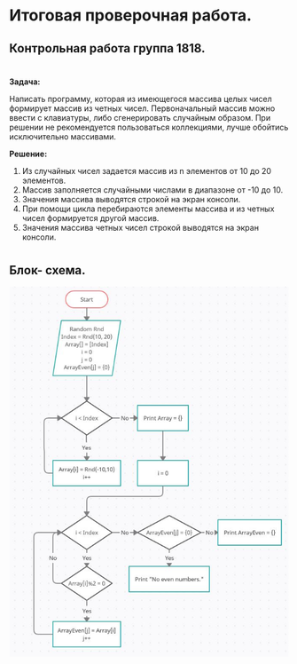 # Итоговая проверочная работа.
## Контрольная работа группа 1818.
#
**Задача:** 

Написать программу, которая из имеющегося массива целых чисел формирует массив из четных чисел. Первоначальный массив можно ввести с клавиатуры, либо сгенерировать случайным образом. При решении не рекомендуется пользоваться коллекциями, лучше обойтись исключительно массивами.

**Решение:**

1. Из случайных чисел задается массив из n элементов от 10 до 20 элементов.
2. Массив заполняется случайными числами в диапазоне от -10 до 10.
3. Значения массива выводятся строкой на экран консоли.
4. При помощи цикла перебираются элементы массива и из четных чисел формируется другой массив.
5. Значения массива четных чисел строкой выводятся на экран консоли.
#
## Блок- схема. ##

![Блок-схема](dev1.JPG)